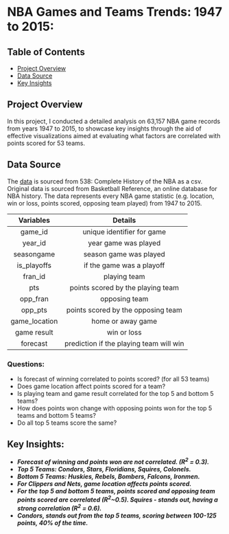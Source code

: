 # NBA Games and Teams Trends: 1947 to 2015:

## Table of Contents
- [Project Overview](#projectoverview)
- [Data Source](#datasource)
- [Key Insights](#keyinsights)

## Project Overview
In this project, I conducted a detailed analysis on 63,157 NBA game records from years 1947 to 2015, to showcase key insights through the aid of effective visualizations aimed at evaluating  what factors are correlated with points scored for 53 teams.

## Data Source
The [data](https://data.fivethirtyeight.com) is sourced from 538: Complete History of the NBA as a csv. Original data is sourced from Basketball Reference, an online database for NBA history. The data represents every NBA game statistic (e.g. location, win or loss, points scored, opposing team played) from 1947 to 2015.

| Variables | Details  | 
| :-----: | :---: |
| game_id | unique identifier for game |
| year_id | year game was played |
| seasongame | season game was played |
| is_playoffs | if the game was a playoff |
| fran_id | playing team |
| pts | points scored by the playing team | 
| opp_fran | opposing team |
| opp_pts | points scored by the opposing team |
| game_location | home or away game|
| game result | win or loss|
| forecast | prediction if the playing team will win |

### Questions:
- Is forecast of winning correlated to points scored? (for all 53 teams) <br>
- Does game location affect points scored for a team?<br>
- Is playing team and game result correlated for the top 5 and bottom 5 teams?<br>
- How does points won change with opposing points won for the top 5 teams and bottom 5 teams?<br>
- Do all top 5 teams score the same?<br>

## Key Insights:
- ***Forecast of winning and points won are not correlated. (R<sup>2</sup> = 0.3).***<br>
- ***Top 5 Teams: Condors, Stars, Floridians, Squires, Colonels.***<br>
- ***Bottom 5 Teams: Huskies, Rebels, Bombers, Falcons, Ironmen.*** <br>
- ***For Clippers and Nets, game location affects points scored.*** <br>
- ***For the top 5 and bottom 5 teams, points scored and opposing team points scored are correlated (R<sup>2</sup>~0.5). Squires - stands out, having a strong correlation (R<sup>2</sup> = 0.6).***<br>
- ***Condors, stands out from the top 5 teams, scoring between 100-125 points, 40% of the time.***



